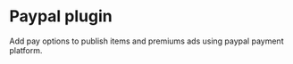 Paypal plugin
=============

Add pay options to publish items and premiums ads using paypal payment platform.